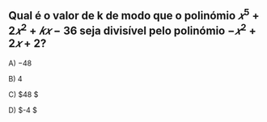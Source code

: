 ## Qual é o valor de k de modo que o polinómio $𝑥^5 + 2𝑥^2 + 𝑘𝑥 - 36$ seja divisível pelo polinómio $-𝑥^2 + 2𝑥 + 2$?

A) $-48$ 

B) $4$ 

C) $48 $ 

D) $-4 $ 



